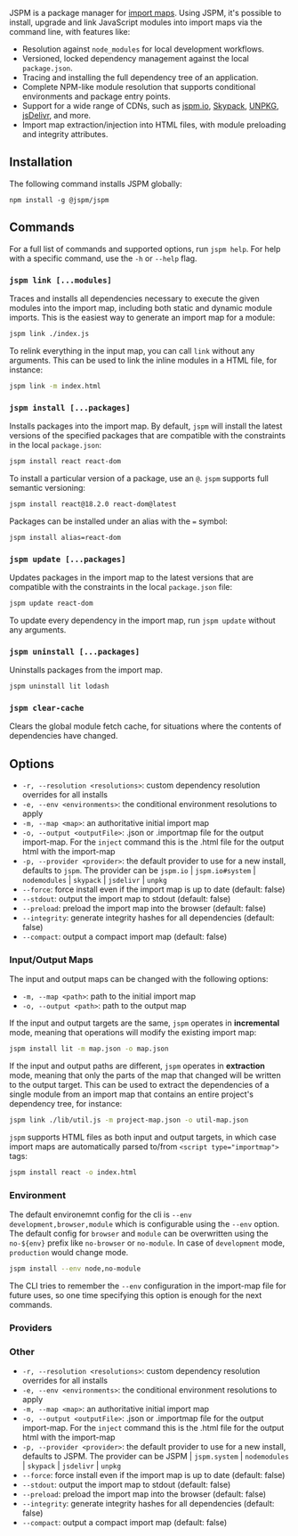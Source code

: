 
JSPM is a package manager for [import maps](https://github.com/WICG/import-maps). Using JSPM, it's possible to install, upgrade and link JavaScript modules into import maps via the command line, with features like:

* Resolution against `node_modules` for local development workflows.
* Versioned, locked dependency management against the local `package.json`.
* Tracing and installing the full dependency tree of an application.
* Complete NPM-like module resolution that supports conditional environments and package entry points.
* Support for a wide range of CDNs, such as [jspm.io](https://jspm.org), [Skypack](https://skypack.dev), [UNPKG](https://unpkg.com), [jsDelivr](https://www.jsdelivr.com), and more.
* Import map extraction/injection into HTML files, with module preloading and integrity attributes.


## Installation

The following command installs JSPM globally:
```
npm install -g @jspm/jspm
```


## Commands

For a full list of commands and supported options, run `jspm help`. For help with a specific command, use the `-h` or `--help` flag.


### `jspm link [...modules]`

Traces and installs all dependencies necessary to execute the given modules into the import map, including both static and dynamic module imports. This is the easiest way to generate an import map for a module:

```sh
jspm link ./index.js
```

To relink everything in the input map, you can call `link` without any arguments. This can be used to link the inline modules in a HTML file, for instance:

```sh
jspm link -m index.html
```


### `jspm install [...packages]`

Installs packages into the import map. By default, `jspm` will install the latest versions of the specified packages that are compatible with the constraints in the local `package.json`:

```sh
jspm install react react-dom
```

To install a particular version of a package, use an `@`. `jspm` supports full semantic versioning:

```sh
jspm install react@18.2.0 react-dom@latest
```

Packages can be installed under an alias with the `=` symbol:

```sh
jspm install alias=react-dom
```


### `jspm update [...packages]`

Updates packages in the import map to the latest versions that are compatible with the constraints in the local `package.json` file:

```sh
jspm update react-dom
```

To update every dependency in the import map, run `jspm update` without any arguments.


### `jspm uninstall [...packages]`

Uninstalls packages from the import map.

```sh
jspm uninstall lit lodash
```


### `jspm clear-cache`

Clears the global module fetch cache, for situations where the contents of dependencies have changed.


## Options
- `-r, --resolution <resolutions>`: custom dependency resolution overrides for all installs
- `-e, --env <environments>`: the conditional environment resolutions to apply
- `-m, --map <map>`: an authoritative initial import map
- `-o, --output <outputFile>`: .json or .importmap file for the output
import-map. For the `inject` command this is the .html file for the output html with the import-map
- `-p, --provider <provider>`: the default provider to use for a new install,
	defaults to `jspm`. The provider can be `jspm.io` | `jspm.io#system` | `nodemodules` | `skypack` | `jsdelivr` | `unpkg`
- `--force`: force install even if the import map is up to date (default: false)
- `--stdout`: output the import map to stdout (default: false)
- `--preload`: preload the import map into the browser (default: false)
- `--integrity`: generate integrity hashes for all dependencies (default: false)
- `--compact`: output a compact import map (default: false)

### Input/Output Maps

The input and output maps can be changed with the following options:
- `-m, --map <path>`: path to the initial import map
- `-o, --output <path>`: path to the output map

If the input and output targets are the same, `jspm` operates in __incremental__ mode, meaning that operations will modify the existing import map:

```sh
jspm install lit -m map.json -o map.json
```

If the input and output paths are different, `jspm` operates in __extraction__ mode, meaning that only the parts of the map that changed will be written to the output target. This can be used to extract the dependencies of a single module from an import map that contains an entire project's dependency tree, for instance:

```sh
jspm link ./lib/util.js -m project-map.json -o util-map.json
```

`jspm` supports HTML files as both input and output targets, in which case import maps are automatically parsed to/from `<script type="importmap">` tags:

```sh
jspm install react -o index.html
```

### Environment

The default environemnt config for the cli is `--env development,browser,module`
which is configurable using the `--env` option. The default config for `browser`
and `module` can be
overwritten using the `no-${env}` prefix like `no-browser` or `no-module`. In
case of `development` mode, `production` would change mode.

```sh
jspm install --env node,no-module
```

The CLI tries to remember the `--env` configuration in the import-map file for future uses, so one time
specifying this option is enough for the next commands.

### Providers

### Other

- `-r, --resolution <resolutions>`: custom dependency resolution overrides for all installs
- `-e, --env <environments>`: the conditional environment resolutions to apply
- `-m, --map <map>`: an authoritative initial import map
- `-o, --output <outputFile>`: .json or .importmap file for the output
import-map. For the `inject` command this is the .html file for the output html with the import-map
- `-p, --provider <provider>`: the default provider to use for a new install,
	defaults to JSPM. The provider can be JSPM | `jspm.system` | `nodemodules` | `skypack` | `jsdelivr` | `unpkg`
- `--force`: force install even if the import map is up to date (default: false)
- `--stdout`: output the import map to stdout (default: false)
- `--preload`: preload the import map into the browser (default: false)
- `--integrity`: generate integrity hashes for all dependencies (default: false)
- `--compact`: output a compact import map (default: false)

